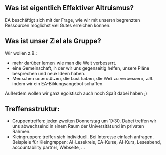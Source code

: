 
## Was ist eigentlich Effektiver Altruismus?

EA beschäftigt sich mit der Frage, wie wir mit unseren begrenzten Ressourcen möglichst viel Gutes erreichen können.

## Was ist unser Ziel als Gruppe?

Wir wollen z.B.:

 - mehr darüber lernen, wie man die Welt verbessert.
 - eine Gemeinschaft, in der wir uns gegenseitig helfen, unsere Pläne besprechen und neue Ideen haben.
 - Menschen unterstützen, die Lust haben, die Welt zu verbessern, z.B. indem wir ein EA-Bildungsangebot schaffen.

Außerdem wollen wir ganz egoistisch auch noch Spaß dabei  haben ;)

## Treffensstruktur:

 * Gruppentreffen: jeden zweiten Donnerstag um 19:30. Dabei treffen wir uns abwechselnd in einem Raum der Universität und im privaten Rahmen.
 * Kleingruppen: treffen sich individuell. Bei Interesse einfach anfragen. Beispiele für Kleingruppen: 
     AI-Lesekreis, EA-Kurse, AI-Kurs, Leseabend, accountability partner, Webseite, ...
